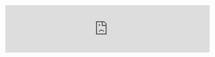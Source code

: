 <iframe src="https://docs.google.com/forms/d/e/1FAIpQLScIhr5r1RjByYGFCe3pvSohgl3oxpTiqi5XXssAQBa5zgeU-A/viewform?embedded=true" width="640" frameborder="0" marginheight="0" marginwidth="0">Loading…</iframe>
